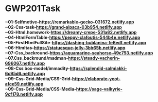 # GWP201Task
<b>~01-Selfmotive-https://remarkable-gecko-031672.netlify.app</b><br>
<b>~02-Css-task-https://grand-alpaca-03b954.netlify.app</b><br>
<b>~03-Html.homework-https://dreamy-crepe-531a82.netlify.app</b><br>
<b>~04-HtmlFormTable-https://peppy-clafoutis-544b4e.netlify.app</b> <br>
<b>~05-FirstHtmlFullSite-https://dashing-bublanina-fe6edf.netlify.app</b><br>
<b>~06-Htmltas-https://statuesque-jelly-3bb65b.netlify.app</b><br>
<b>~07-Css_backround-https://aquamarine-seahorse-49c753.netlify.app</b><br>
<b>~07.Css_backround/madman-https://steady-vacherin-696067.netlify.app</b><br>
<b>~08-Css box-model/immadity-https://splendid-salmiakki-6c95d6.netlify.app</b><br>
<b>~09-Css-Grid-Media/CSS-Grid-https://elaborate-yeot-afce59.netlify.app</b><br>
<b>~09-Css-Grid-Media/CSS-Media-https://sage-valkyrie-9cf178.netlify.app</b><br>
